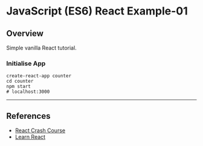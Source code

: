 # JavaScript (ES6) React Example-01


## Overview

Simple vanilla React tutorial.

### Initialise App

```
create-react-app counter
cd counter
npm start
# localhost:3000
```
---

## References

* [React Crash Course](https://www.youtube.com/watch?v=Ke90Tje7VS0)
* [Learn React](https://codewithmosh.com/courses/enrolled/357787)